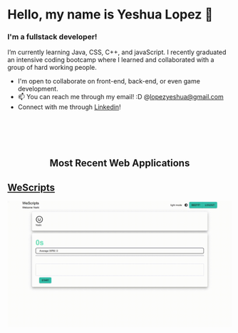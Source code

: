 
<style>
    .webApps {
        margin-top: 5em;
        text-align: center
    }
</style>

# Hello, my name is Yeshua Lopez 👋
### I'm a fullstack developer!
I’m currently learning Java, CSS, C++, and javaScript.
I recently graduated an intensive coding bootcamp where I learned and collaborated with a group of hard working people.
- I'm open to collaborate on front-end, back-end, or even game development.
- 📫 You can reach me through my email! :D  @lopezyeshua@gmail.com
- Connect with me through [Linkedin](https://www.linkedin.com/in/yeshua-lopez-232306184/)!

<h2 class="webApps">Most Recent Web Applications</h2>

## [WeScripts](https://github.com/LopezYeshua/WeScripts)
<img src="./static/typing.gif"/>


<!---
LopezYeshua/LopezYeshua is a ✨ special ✨ repository because its `README.md` (this file) appears on your GitHub profile.
You can click the Preview link to take a look at your changes.
--->
